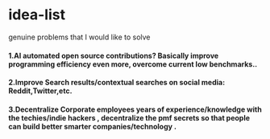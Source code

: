# idea-list
genuine problems that I would like to solve

#### 1.AI automated open source contributions? Basically improve programming efficiency even more, overcome current low benchmarks..
#### 2.Improve Search results/contextual searches on social media: Reddit,Twitter,etc.
#### 3.Decentralize Corporate employees years of experience/knowledge with the techies/indie hackers , decentralize the pmf secrets so that people can build better smarter companies/technology .
